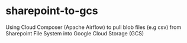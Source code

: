 # sharepoint-to-gcs
Using Cloud Composer (Apache Airflow) to pull blob files (e.g csv) from Sharepoint File System into Google Cloud Storage (GCS)
